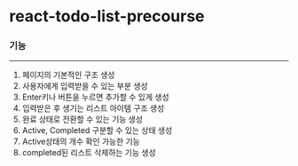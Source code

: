 # react-todo-list-precourse

### 기능

---

1. 페이지의 기본적인 구조 생성
2. 사용자에게 입력받을 수 있는 부분 생성
3. Enter키나 버튼을 누르면 추가할 수 있게 생성
4. 입력받은 후 생기는 리스트 아이템 구조 생성
5. 완료 상태로 전환할 수 있는 기능 생성
6. Active, Completed 구분할 수 있는 상태 생성
7. Active상태의 개수 확인 가능한 기능
8. completed된 리스트 삭제하는 기능 생성

